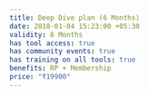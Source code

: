 ```yaml
---
title: Deep Dive plan (6 Months)
date: 2018-01-04 15:23:00 +05:30
validity: 6 Months
has tool access: true
has community events: true
has training on all tools: true
benefits: RP + Membership
price: "₹19900"
---
```


